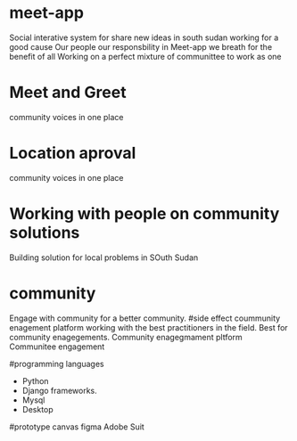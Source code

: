 # meet-app
Social interative system for share new ideas in south sudan 
working for a good cause
Our people our responsbility in Meet-app we breath for the benefit of all 
Working on a perfect mixture of communittee to work as one
# Meet and Greet 
community voices in one place
# Location aproval 
community voices in one place

# Working with people on community solutions
Building solution for local problems in SOuth Sudan
# community 
Engage with community for a better community.
#side effect
coummunity enagement platform
working with the best practitioners in the field.
Best for community enagegements.
Community enagegmament pltform
Communitee engagement 

#programming languages
- Python
- Django frameworks.
- Mysql
- Desktop


#prototype 
canvas
figma
Adobe Suit 
